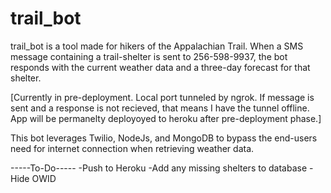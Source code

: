 # trail_bot

trail_bot is a tool made for hikers of the Appalachian Trail. When a SMS message containing a trail-shelter is sent to 256-598-9937, the bot responds with the current weather data and a three-day forecast for that shelter.

[Currently in pre-deployment. Local port tunneled by ngrok. If message is sent and a response is not recieved, that means I have the tunnel offline. App will be permanelty deployoyed to heroku after pre-deployment phase.]



This bot leverages Twilio, NodeJs, and MongoDB to bypass the end-users need for internet connection when retrieving weather data. 


-----To-Do-----
-Push to Heroku
-Add any missing shelters to database
-Hide OWID
